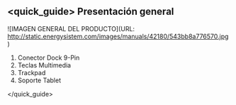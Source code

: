 ## <quick_guide> Presentación general

![IMAGEN GENERAL DEL PRODUCTO](URL: http://static.energysistem.com/images/manuals/42180/543bb8a776570.jpg)

1. Conector Dock 9-Pin
2. Teclas Multimedia
3. Trackpad
4. Soporte Tablet

</quick_guide>
